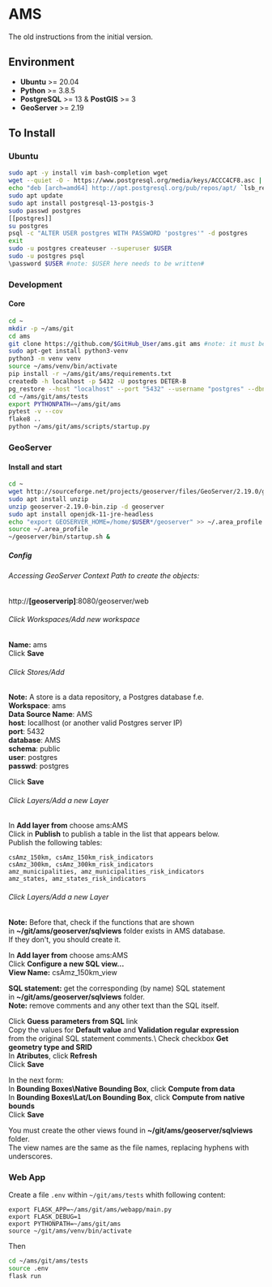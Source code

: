 # AMS

The old instructions from the initial version.

## Environment
* **Ubuntu** >= 20.04
* **Python** >= 3.8.5
* **PostgreSQL** >= 13 & **PostGIS** >= 3
* **GeoServer** >= 2.19

## To Install
### Ubuntu
```bash
sudo apt -y install vim bash-completion wget
wget --quiet -O - https://www.postgresql.org/media/keys/ACCC4CF8.asc | sudo apt-key add -
echo "deb [arch=amd64] http://apt.postgresql.org/pub/repos/apt/ `lsb_release -cs`-pgdg main" | sudo tee /etc/apt/sources.list.d/pgdg.list
sudo apt update
sudo apt install postgresql-13-postgis-3
sudo passwd postgres
[[postgres]]
su postgres
psql -c "ALTER USER postgres WITH PASSWORD 'postgres'" -d postgres
exit
sudo -u postgres createuser --superuser $USER
sudo -u postgres psql
\password $USER #note: $USER here needs to be written# 
``` 
### Development
#### Core 
```bash
cd ~
mkdir -p ~/ams/git
cd ams
git clone https://github.com/$GitHub_User/ams.git ams #note: it must be your fork for development
sudo apt-get install python3-venv
python3 -m venv venv
source ~/ams/venv/bin/activate
pip install -r ~/ams/git/ams/requirements.txt
createdb -h localhost -p 5432 -U postgres DETER-B
pg_restore --host "localhost" --port "5432" --username "postgres" --dbname "DETER-B" --verbose  git/ams/data/deter-b-2019-2021.backup
cd ~/ams/git/ams/tests
export PYTHONPATH=~/ams/git/ams
pytest -v --cov
flake8 ..
python ~/ams/git/ams/scripts/startup.py
```
### GeoServer

#### Install and start

```bash
cd ~
wget http://sourceforge.net/projects/geoserver/files/GeoServer/2.19.0/geoserver-2.19.0-bin.zip
sudo apt install unzip
unzip geoserver-2.19.0-bin.zip -d geoserver
sudo apt install openjdk-11-jre-headless
echo "export GEOSERVER_HOME=/home/$USER*/geoserver" >> ~/.area_profile #note: $USER here needs to be written#
source ~/.area_profile
~/geoserver/bin/startup.sh &
```
##### Config

###### Accessing GeoServer Context Path to create the objects:  
http://**[geoserverip]**:8080/geoserver/web
###### Click Workspaces/Add new workspace  
**Name:** ams\
Click **Save**

###### Click Stores/Add 
**Note:** A store is a data repository, a Postgres database f.e.\
**Workspace**: ams\
**Data Source Name**: AMS\
**host**: locallhost (or another valid Postgres server IP)\
**port**: 5432\
**database**: AMS\
**schema**: public\
**user**: postgres\
**passwd**: postgres

Click **Save**

###### Click Layers/Add a new Layer

In **Add layer from** choose ams:AMS\
Click in **Publish** to publish a table in the list that appears below.\
Publish the following tables:
```
csAmz_150km, csAmz_150km_risk_indicators
csAmz_300km, csAmz_300km_risk_indicators 
amz_municipalities, amz_municipalities_risk_indicators 
amz_states, amz_states_risk_indicators
```

###### Click Layers/Add a new Layer

**Note:** Before that, check if the functions that are shown\
in **~/git/ams/geoserver/sqlviews** folder exists in AMS database.\
If they don't, you should create it.

In **Add layer from** choose ams:AMS\
Click **Configure a new SQL view...** \
**View Name:** csAmz_150km_view

**SQL statement:** get the corresponding (by name) SQL statement\
in **~/git/ams/geoserver/sqlviews** folder.\
**Note:** remove comments and any other text than the SQL itself.

Click **Guess parameters from SQL** link\
Copy the values for **Default value** and **Validation regular expression** \
from the original SQL statement comments.\ 
Check checkbox **Get geometry type and SRID** \
In **Atributes**, click **Refresh** \
Click **Save**

In the next form:\
In **Bounding Boxes\Native Bounding Box**, click **Compute from data** \
In **Bounding Boxes\Lat/Lon Bounding Box**, click **Compute from native bounds** \
Click **Save**

You must create the other views found in **~/git/ams/geoserver/sqlviews** folder.\
The view names are the same as the file names, replacing hyphens with underscores.

### Web App
Create a file `.env` within `~/git/ams/tests` whith following content:
```
export FLASK_APP=~/ams/git/ams/webapp/main.py 
export FLASK_DEBUG=1
export PYTHONPATH=~/ams/git/ams
source ~/git/ams/venv/bin/activate
```
Then
```bash
cd ~/ams/git/ams/tests
source .env
flask run
```
